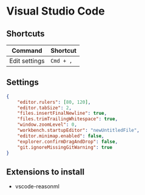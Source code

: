 # Visual Studio Code

## Shortcuts

| **Command** | **Shortcut** |
|----------|----------|
| Edit settings | `Cmd + ,` |

## Settings

```json
{
    "editor.rulers": [80, 120],
    "editor.tabSize": 2,
    "files.insertFinalNewline": true,
    "files.trimTrailingWhitespace": true,
    "window.zoomLevel": 0,
    "workbench.startupEditor": "newUntitledFile",
    "editor.minimap.enabled": false,
    "explorer.confirmDragAndDrop": false,
    "git.ignoreMissingGitWarning": true
}
```

## Extensions to install

- vscode-reasonml
